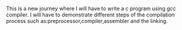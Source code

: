 This is a new journey where I will have to write a c program using gcc compiler. I will have to demonstrate different steps of the compilation process such as:preprocessor,compiler,assembler and the linking.
